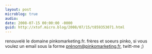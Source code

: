 ```yaml
---
layout: post
microblog: true
audio: 
date: 2008-07-15 00:00:00 -0000
guid: http://xtof.micro.blog/2008/07/15/t859353071.html
---
```

renouvelé le domaine pinkomarketing.fr. frères et soeurs pinko, si vous voulez un email sous la forme prénom@pinkomarketing.fr, twitt-me ;)
